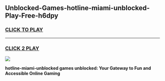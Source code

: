 
## Unblocked-Games-hotline-miami-unblocked-Play-Free-h6dpy
<h3>
<a href="https://premium76.site?title=hotline-miami-unblocked&ref=12A">CLICK TO PLAY</a></h3>
<hr>

<h3>
<a href="https://premium76.site?title=hotline-miami-unblocked&ref=12A">CLICK 2 PLAY</a>
  
</h3>

<a href="https://premium76.site?title=hotline-miami-unblocked&ref=12A"><img src="https://clearcache.store/games.png"></a>


**hotline-miami-unblocked games unblocked: Your Gateway to Fun and Accessible Online Gaming**
